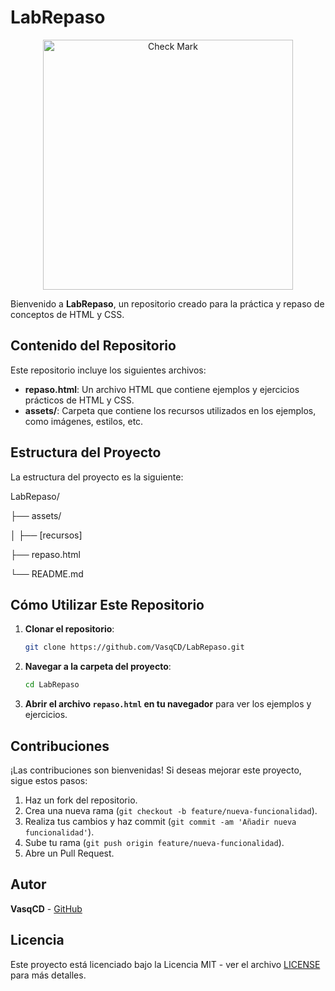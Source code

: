 # LabRepaso


<p align="center">
  <img src="https://crehana-blog.imgix.net/media/filer_public/76/e0/76e09e74-c3bc-436e-8dd1-218d70842551/blog.jpg" alt="Check Mark" width="400">
</p>

Bienvenido a **LabRepaso**, un repositorio creado para la práctica y repaso de conceptos de HTML y CSS.

## Contenido del Repositorio

Este repositorio incluye los siguientes archivos:

- **repaso.html**: Un archivo HTML que contiene ejemplos y ejercicios prácticos de HTML y CSS.
- **assets/**: Carpeta que contiene los recursos utilizados en los ejemplos, como imágenes, estilos, etc.

## Estructura del Proyecto

La estructura del proyecto es la siguiente:

LabRepaso/

├── assets/

│   ├── [recursos]

├── repaso.html

└── README.md


## Cómo Utilizar Este Repositorio

1. **Clonar el repositorio**:
    ```sh
    git clone https://github.com/VasqCD/LabRepaso.git
    ```

2. **Navegar a la carpeta del proyecto**:
    ```sh
    cd LabRepaso
    ```

3. **Abrir el archivo `repaso.html` en tu navegador** para ver los ejemplos y ejercicios.

## Contribuciones

¡Las contribuciones son bienvenidas! Si deseas mejorar este proyecto, sigue estos pasos:

1. Haz un fork del repositorio.
2. Crea una nueva rama (`git checkout -b feature/nueva-funcionalidad`).
3. Realiza tus cambios y haz commit (`git commit -am 'Añadir nueva funcionalidad'`).
4. Sube tu rama (`git push origin feature/nueva-funcionalidad`).
5. Abre un Pull Request.

## Autor

**VasqCD** - [GitHub](https://github.com/VasqCD)

## Licencia

Este proyecto está licenciado bajo la Licencia MIT - ver el archivo [LICENSE](LICENSE) para más detalles.
